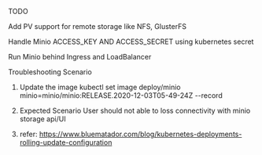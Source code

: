 TODO

Add PV support for remote storage like NFS, GlusterFS

Handle Minio ACCESS_KEY AND ACCESS_SECRET using kubernetes secret

Run Minio behind Ingress and LoadBalancer


Troubleshooting Scenario 
1. Update the image 
kubectl set image deploy/minio minio=minio/minio:RELEASE.2020-12-03T05-49-24Z --record

2. Expected Scenario User should not able to loss connectivity with minio storage api/UI

3. refer: https://www.bluematador.com/blog/kubernetes-deployments-rolling-update-configuration

